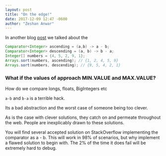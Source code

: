 ```yaml
---
layout: post
title: "On the edge!"
date: 2017-12-09 12:47 -0600
author: "Zeshan Anwar"
---
```



In another blog [post][Comparator-confusion] we talked about the

```java
Comparator<Integer> ascending = (a,b) -> a - b;
Comparator<Integer> descending = (a, b) -> b - a;
Integer[] numbers = {4, 5, 2, 9, 1};
Arrays.sort(numbers, ascending); // {1, 2, 4, 5, 9}
Arrays.sort(numbers, descending); // {9, 5, 4, 2, 1}
```


### What if the values of approach MIN.VALUE and MAX.VALUE?
How do we compare longs, floats, BigIntegers etc

`a-b` and `b-a` is a terrible hack.

Its a bad abstraction and the worst case of someone being too clever.

As is the case with clever solutions, they catch on and permeate throughout the web. People are inexplicably drawn to these solutions.

You will find several accepted solution on StackOverflow implementing the comparator as a - b. This will work in 98% of scenarios, but why implement a flawed solution to begin with. The 2% of the time it does fail will be extremely hard to debug.










[Comparator-confusion]: https://mzanwar.github.io/2017/09/05/comparator-confusion.html